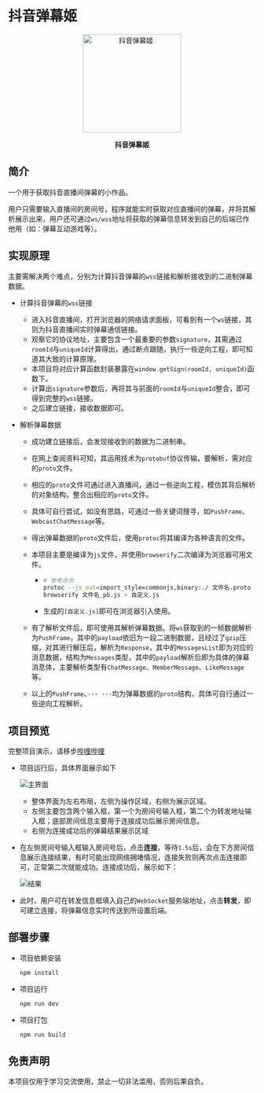 # 抖音弹幕姬

<p align=center>
  <a href="https://github.com/skmcj/dycast">
    <img src="https://gcore.jsdelivr.net/gh/skmcj/pic-bed/common/dydm-bg-logo.png" alt="抖音弹幕姬" style="width: 200px">
  </a>
</p>

<p align=center style="font-weight: bold;">
   抖音弹幕姬
</p>

## 简介

一个用于获取抖音直播间弹幕的小作品。

用户只需要输入直播间的房间号，程序就能实时获取对应直播间的弹幕，并将其解析展示出来，用户还可通过`ws/wss`地址将获取的弹幕信息转发到自己的后端已作他用（如：弹幕互动游戏等）。

## 实现原理

主要需解决两个难点，分别为计算抖音弹幕的`wss`链接和解析接收到的二进制弹幕数据。

- 计算抖音弹幕的`wss`链接

  - 进入抖音直播间，打开浏览器的网络请求面板，可看到有一个`ws`链接，其则为抖音直播间实时弹幕通信链接。
  - 观察它的协议地址，主要包含一个最重要的参数`signature`，其需通过`roomId`与`uniqueId`计算得出，通过断点跟随，执行一些逆向工程，即可知道其大致的计算原理。
  - 本项目将对应计算函数封装暴露在`window.getSign(roomId, uniqueId)`函数下。
  - 计算出`signature`参数后，再将其与前面的`roomId`与`uniqueId`整合，即可得到完整的`wss`链接。
  - 之后建立链接，接收数据即可。

- 解析弹幕数据

  - 成功建立链接后，会发现接收到的数据为二进制串。

  - 在网上查阅资料可知，其运用技术为`protobuf`协议传输，要解析，需对应的`proto`文件。

  - 相应的`proto`文件可通过进入直播间，通过一些逆向工程，模仿其背后解析的对象结构，整合出相应的`proto`文件。

  - 具体可自行尝试，如没有思路，可通过一些关键词搜寻，如`PushFrame`、`WebcastChatMessage`等。

  - 得出弹幕数据的`proto`文件后，使用`protoc`将其编译为各种语言的文件。

  - 本项目主要是编译为`js`文件，并使用`browserify`二次编译为浏览器可用文件。

    - ```sh
      # 参考命令
      protoc --js_out=import_style=commonjs,binary:./ 文件名.proto
      browserify 文件名_pb.js > 自定义.js
      ```

    - 生成的`[自定义.js]`即可在浏览器引入使用。

  - 有了解析文件后，即可使用其解析弹幕数据。将`ws`获取到的一帧数据解析为`PushFrame`，其中的`payload`依旧为一段二进制数据，且经过了`gzip`压缩，对其进行解压后，解析为`Response`，其中的`MessagesList`即为对应的消息数据，结构为`Messages`类型，其中的`payload`解析后即为具体的弹幕消息体，主要解析类型有`ChatMessage`、`MemberMessage`、`LikeMessage`等。

  - 以上的`PushFrame`、`··· ···`均为弹幕数据的`proto`结构，具体可自行通过一些逆向工程解析。

## 项目预览

完整项目演示，请移步[哔哩哔哩](https://www.bilibili.com/video/BV1Vj411c7FF/)

- 项目运行后，具体界面展示如下

  ![主界面](https://gcore.jsdelivr.net/gh/skmcj/pic-bed/common/dydm-o.png)

  - 整体界面为左右布局，左侧为操作区域，右侧为展示区域。
  - 左侧主要包含两个输入框，第一个为房间号输入框，第二个为转发地址输入框；底部房间信息主要用于连接成功后展示房间信息。
  - 右侧为连接成功后的弹幕结果展示区域

- 在左侧房间号输入框输入房间号后，点击**连接**，等待`1.5s`后，会在下方房间信息展示连接结果，有时可能出现网络拥堵情况，连接失败则再次点击连接即可，正常第二次就能成功。连接成功后，展示如下：

  ![结果](https://gcore.jsdelivr.net/gh/skmcj/pic-bed/common/dydm-c.png)

- 此时，用户可在转发信息框填入自己的`WebSocket`服务端地址，点击**转发**，即可建立连接，将弹幕信息实时传送到所设置后端。

## 部署步骤

- 项目依赖安装

    ```sh
    npm install
    ```

- 项目运行

    ```sh
    npm run dev
    ```

- 项目打包

    ```sh
    npm run build
    ```

## 免责声明

本项目仅用于学习交流使用，禁止一切非法滥用，否则后果自负。
